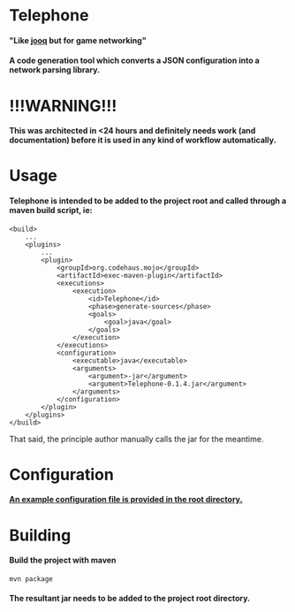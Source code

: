 # Telephone

#### "Like [jooq](https://www.jooq.org/) but for game networking"
#### A code generation tool which converts a JSON configuration into a network parsing library.

# !!!WARNING!!!
#### This was architected in <24 hours and definitely needs work (and documentation) before it is used in any kind of workflow automatically.


# Usage
#### Telephone is intended to be added to the project root and called through a maven build script, ie:
```
<build>
    ...
    <plugins>
        ...
        <plugin>
            <groupId>org.codehaus.mojo</groupId>
            <artifactId>exec-maven-plugin</artifactId>
            <executions>
                <execution>
                    <id>Telephone</id>
                    <phase>generate-sources</phase>
                    <goals>
                        <goal>java</goal>
                    </goals>
                </execution>
            </executions>
            <configuration>
                <executable>java</executable>
                <arguments>
                    <argument>-jar</argument>
                    <argument>Telephone-0.1.4.jar</argument>
                </arguments>
            </configuration>
        </plugin>
    </plugins>
</build>

```
That said, the principle author manually calls the jar for the meantime.

# Configuration
#### [An example configuration file is provided in the root directory.](https://github.com/AustinHoover/SocketMessageCodeGen/blob/master/template.json)

# Building
#### Build the project with maven
```
mvn package
```
#### The resultant jar needs to be added to the project root directory.